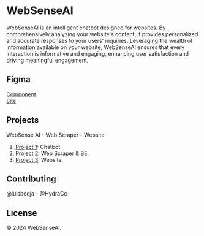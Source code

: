 # WebSenseAI

WebSenseAI is an intelligent chatbot designed for websites. By comprehensively analyzing your website's content, it provides personalized and accurate responses to your users' inquiries. Leveraging the wealth of information available on your website, WebSenseAI ensures that every interaction is informative and engaging, enhancing user satisfaction and driving meaningful engagement.

## Figma
[Component](https://www.figma.com/file/lcVNtwrCPLNhrL299BFSSS/WebSenseAI?type=design&node-id=0-1&mode=design&t=1ynVNgN3DZneiauu-0)
<br/>
[Site](https://www.figma.com/file/lcVNtwrCPLNhrL299BFSSS/WebSenseAI?type=design&node-id=50-15&mode=design&t=1ynVNgN3DZneiauu-0)

## Projects

WebSense AI - Web Scraper - Website

1. [Project 1](https://github.com/WebSenseAI/WebSenseAI): Chatbot.
2. [Project 2](https://github.com/WebSenseAI/WebSense-backend): Web Scraper & BE.
3. [Project 3](https://github.com/WebSenseAI/WebSense-frontend): Website.

## Contributing
@luisbeqja - @HydraCc

## License

© 2024 WebSenseAI.
